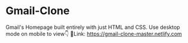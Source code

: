 # Gmail-Clone
Gmail's Homepage built entirely with just HTML and CSS.
Use desktop mode on mobile to view👇
📎Link: https://gmail-clone-master.netlify.com

